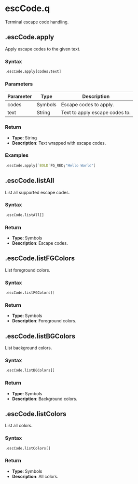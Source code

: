 # escCode.q
Terminal escape code handling.
## .escCode.apply
Apply escape codes to the given text.
### Syntax
```q
.escCode.apply[codes;text]
```
### Parameters
|Parameter|Type|Description|
|-|-|-|
|codes|Symbols|Escape codes to apply.|
|text|String|Text to apply escape codes to.|
### Return
* **Type**: String
* **Description**: Text wrapped with escape codes.
### Examples
```q
.escCode.apply[`BOLD`FG_RED;"Hello World"]
```
## .escCode.listAll
List all supported escape codes.
### Syntax
```q
.escCode.listAll[]
```
### Return
* **Type**: Symbols
* **Description**: Escape codes.
## .escCode.listFGColors
List foreground colors.
### Syntax
```q
.escCode.listFGColors[]
```
### Return
* **Type**: Symbols
* **Description**: Foreground colors.
## .escCode.listBGColors
List background colors.
### Syntax
```q
.escCode.listBGColors[]
```
### Return
* **Type**: Symbols
* **Description**: Background colors.
## .escCode.listColors
List all colors.
### Syntax
```q
.escCode.listColors[]
```
### Return
* **Type**: Symbols
* **Description**: All colors.
